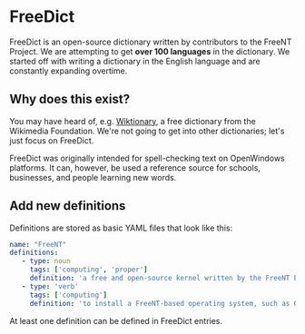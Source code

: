 # FreeDict

FreeDict is an open-source dictionary written by contributors to the FreeNT Project.
We are attempting to get **over 100 languages** in the dictionary. We started off with
writing a dictionary in the English language and are constantly expanding overtime.

## Why does this exist?

You may have heard of, e.g. [Wiktionary](https://wiktionary.org), a free dictionary
from the Wikimedia Foundation. We're not going to get into other dictionaries;
let's just focus on FreeDict.

FreeDict was originally intended for spell-checking text on OpenWindows platforms.
It can, however, be used a reference source for schools, businesses, and people
learning new words.

## Add new definitions

Definitions are stored as basic YAML files that look like this:

```yaml
name: "FreeNT"
definitions:
   - type: noun
     tags: ['computing', 'proper']
     definition: 'a free and open-source kernel written by the FreeNT Project.'
   - type: 'verb'
     tags: ['computing']
     definition: 'to install a FreeNT-based operating system, such as OpenWindows, on a computer.'
```

At least one definition can be defined in FreeDict entries.

